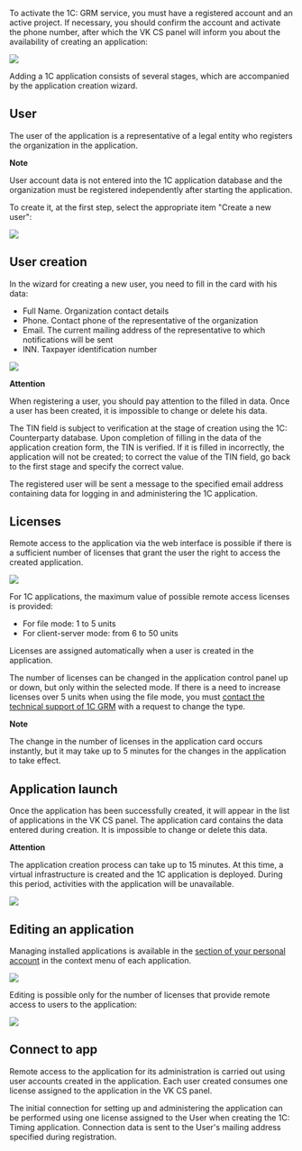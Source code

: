 To activate the 1C: GRM service, you must have a registered account and an active project. If necessary, you should confirm the account and activate the phone number, after which the VK CS panel will inform you about the availability of creating an application:

![](./assets/1598868682430-1598868682429.png)

Adding a 1C application consists of several stages, which are accompanied by the application creation wizard.

User
----

The user of the application is a representative of a legal entity who registers the organization in the application.

**Note**

User account data is not entered into the 1C application database and the organization must be registered independently after starting the application.

To create it, at the first step, select the appropriate item "Create a new user":

![](./assets/1598870898164-1598870898164.png)

User creation
-------------

In the wizard for creating a new user, you need to fill in the card with his data:

*   Full Name. Organization contact details
*   Phone. Contact phone of the representative of the organization
*   Email. The current mailing address of the representative to which notifications will be sent
*   INN. Taxpayer identification number

![](./assets/1597996050267-1597996050267.png)

**Attention**

When registering a user, you should pay attention to the filled in data. Once a user has been created, it is impossible to change or delete his data.

The TIN field is subject to verification at the stage of creation using the 1C: Counterparty database. Upon completion of filling in the data of the application creation form, the TIN is verified. If it is filled in incorrectly, the application will not be created; to correct the value of the TIN field, go back to the first stage and specify the correct value.

The registered user will be sent a message to the specified email address containing data for logging in and administering the 1C application.

Licenses
--------

Remote access to the application via the web interface is possible if there is a sufficient number of licenses that grant the user the right to access the created application.

![](./assets/1598874986818-1598874986818.png)

For 1C applications, the maximum value of possible remote access licenses is provided:

*   For file mode: 1 to 5 units
*   For client-server mode: from 6 to 50 units

Licenses are assigned automatically when a user is created in the application.

The number of licenses can be changed in the application control panel up or down, but only within the selected mode. If there is a need to increase licenses over 5 units when using the file mode, you must [contact the technical support of 1C GRM](mailto:support.1c.grm@mcs.mail.ru) with a request to change the type.

**Note**

The change in the number of licenses in the application card occurs instantly, but it may take up to 5 minutes for the changes in the application to take effect.

Application launch
------------------

Once the application has been successfully created, it will appear in the list of applications in the VK CS panel. The application card contains the data entered during creation. It is impossible to change or delete this data.

**Attention**

The application creation process can take up to 15 minutes. At this time, a virtual infrastructure is created and the 1C application is deployed. During this period, activities with the application will be unavailable.

![](./assets/1598881500890-1598881500890.png)

Editing an application
----------------------

Managing installed applications is available in the [section of your personal account](https://mcs.mail.ru/app/services/grm/apps/) in the context menu of each application.

![](./assets/1598881691615-1598881691615.png)

Editing is possible only for the number of licenses that provide remote access to users to the application:

![](./assets/1597996712818-1597996712818.png)

Connect to app
--------------

Remote access to the application for its administration is carried out using user accounts created in the application. Each user created consumes one license assigned to the application in the VK CS panel.

The initial connection for setting up and administering the application can be performed using one license assigned to the User when creating the 1C: Timing application. Connection data is sent to the User's mailing address specified during registration.